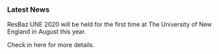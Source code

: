### Latest News

ResBaz UNE 2020 will be held for the first time at The University of New England in August this year.

Check in here for more details.
